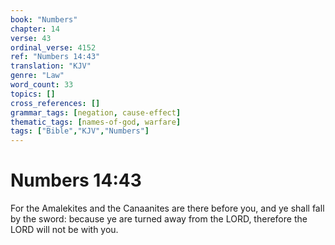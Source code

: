 ```yaml
---
book: "Numbers"
chapter: 14
verse: 43
ordinal_verse: 4152
ref: "Numbers 14:43"
translation: "KJV"
genre: "Law"
word_count: 33
topics: []
cross_references: []
grammar_tags: [negation, cause-effect]
thematic_tags: [names-of-god, warfare]
tags: ["Bible","KJV","Numbers"]
---
```


# Numbers 14:43

For the Amalekites and the Canaanites are there before you, and ye shall fall by the sword: because ye are turned away from the LORD, therefore the LORD will not be with you.
